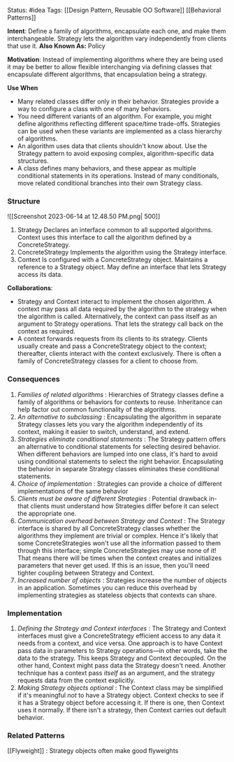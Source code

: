 Status: #idea
Tags: [[Design Pattern, Reusable OO Software]] [[Behavioral Patterns]]

**Intent**: Define a family of algorithms, encapsulate each one, and make them interchangeable. Strategy lets the algorithm vary independently from clients that use it.
**Also Known As:** Policy

**Motivation**: Instead of implementing algorithms where they are being used it may be better to allow flexible interchanging via defining classes that encapsulate different algorithms, that encapsulation being a strategy.

**Use When**
- Many related classes differ only in their behavior. Strategies provide a way to configure a class with one of many behaviors.
- You need different variants of an algorithm. For example, you might define algorithms reflecting different space/time trade-offs. Strategies can be used when these variants are implemented as a class hierarchy of algorithms.
- An algorithm uses data that clients shouldn't know about. Use the Strategy pattern to avoid exposing complex, algorithm-specific data structures.
- A class defines many behaviors, and these appear as multiple conditional statements in its operations. Instead of many conditionals, move related conditional branches into their own Strategy class.

### Structure

![[Screenshot 2023-06-14 at 12.48.50 PM.png| 500]]

1. Strategy
		Declares an interface common to all supported algorithms. Context uses this interface to call the algorithm defined by a ConcreteStrategy.
2. ConcreteStrategy
		Implements the algorithm using the Strategy interface.
3. Context
		Is configured with a ConcreteStrategy object.
		Maintains a reference to a Strategy object.
		May define an interface that lets Strategy access its data.

**Collaborations**: 
- Strategy and Context interact to implement the chosen algorithm. A context may pass all data required by the algorithm to the strategy when the algorithm is called. Alternatively, the context can pass itself as an argument to Strategy operations. That lets the strategy call back on the context as required.
- A context forwards requests from its clients to its strategy. Clients usually create and pass a ConcreteStrategy object to the context; thereafter, clients interact with the context exclusively. There is often a family of ConcreteStrategy classes for a client to choose from.

### Consequences
1. *Families of related algorithms* : Hierarchies of Strategy classes define a family of algorithms or behaviors for contexts to reuse. Inheritance can help factor out common functionality of the algorithms.
2. *An alternative to subclassing* : Encapsulating the algorithm in separate Strategy classes lets you vary the algorithm independently of its context, making it easier to switch, understand, and extend.
3. *Strategies eliminate conditional statements* : The Strategy pattern offers an alternative to conditional statements for selecting desired behavior. When different behaviors are lumped into one class, it's hard to avoid using conditional statements to select the right behavior. Encapsulating the behavior in separate Strategy classes eliminates these conditional statements.
4. *Choice of implementation* : Strategies can provide a choice of different implementations of the same behavior
5. *Clients must be aware of different Strategies* : Potential drawback in-that clients must understand how Strategies differ before it can select the appropriate one. 
6. *Communication overhead between Strategy and Context* : The Strategy interface is shared by all ConcreteStrategy classes whether the algorithms they implement are trivial or complex. Hence it's likely that some ConcreteStrategies won't use all the information passed to them through this interface; simple ConcreteStrategies may use none of it! That means there will be times when the context creates and initializes parameters that never get used. If this is an issue, then you'll need tighter coupling between Strategy and Context.
7. *Increased number of objects* : Strategies increase the number of objects in an application. Sometimes you can reduce this overhead by implementing strategies as stateless objects that contexts can share.

### Implementation
1. *Defining the Strategy and Context interfaces* : The Strategy and Context interfaces must give a ConcreteStrategy efficient access to any data it needs from a context, and vice versa. One approach is to have Context pass data in parameters to Strategy operations—in other words, take the data to the strategy. This keeps Strategy and Context decoupled. On the other hand, Context might pass data the Strategy doesn't need. Another technique has a context pass _itself_ as an argument, and the strategy requests data from the context explicitly.
2. *Making Strategy objects optional* : The Context class may be simplified if it's meaningful _not_ to have a Strategy object. Context checks to see if it has a Strategy object before accessing it. If there is one, then Context uses it normally. If there isn't a strategy, then Context carries out default behavior.

### Related Patterns
[[Flyweight]] : Strategy objects often make good flyweights